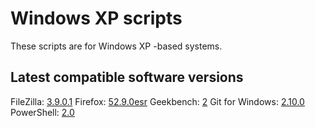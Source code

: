 # Windows XP scripts
These scripts are for Windows XP -based systems.

## Latest compatible software versions
FileZilla: [3.9.0.1](https://download.filezilla-project.org/client/)
Firefox: [52.9.0esr](https://www.mozilla.org/en-US/firefox/)
Geekbench: [2](https://www.geekbench.com/geekbench2/)
Git for Windows: [2.10.0](https://github.com/git-for-windows/git/releases/tag/v2.10.0.windows.1)
PowerShell: [2.0](https://www.microsoft.com/en-us/download/details.aspx?id=16818)
